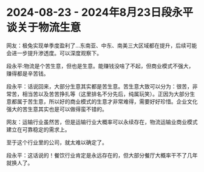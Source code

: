 # 2024-08-23 - 2024年8月23日段永平谈关于物流生意

网友：极兔实现单季度盈利了...东南亚、中东、南美三大区域都在提升，后续可能会进一步提升渗透度。可以深度观察下。

段永平:物流是个苦生意，但也是生意。能赚钱没啥了不起，但商业模式不强大，赚得都是辛苦钱。

段永平：话说回来，大部分生意其实都是苦生意。苦生意大致可以分为：很苦，非常苦，相当苦以及苦苦挣扎等（这里排名不分先后，纯属玩笑）。正因为大部分生意都属于苦生意，所以好的商业模式的生意才非常难得，需要好好珍惜。企业文化强大的苦生意其实也是可以做得蛮不错的。

网友：运输行业虽然苦，但是运输行业大概率可以永续存在，物流运输业商业模式建立在可靠稳定的需求上。

至于这个行业里的公司，就太难以确定了。

段永平：这话说的！餐饮行业肯定是永远存在的，但大部分餐厅大概率干不了几年就换人了。
